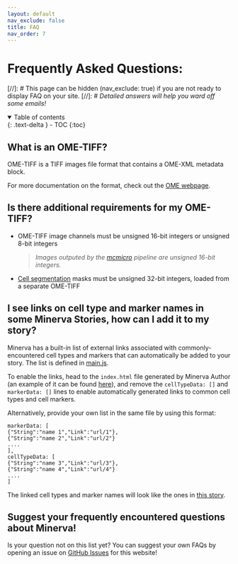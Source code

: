 ```yaml
---
layout: default
nav_exclude: false
title: FAQ
nav_order: 7
---
```

# Frequently Asked Questions:
[//]: # This page can be hidden (nav_exclude: true) if you are not ready to display FAQ on your site.
[//]: # *Detailed answers will help you ward off some emails!*

<details open markdown="block">
  <summary>
    Table of contents
  </summary>
  {: .text-delta }
  - TOC
{:toc}
</details>

## What is an OME-TIFF? 
OME-TIFF is a TIFF images file format that contains a OME-XML metadata block. 

For more documentation on the format, check out the [OME webpage](https://www-legacy.openmicroscopy.org/site/products/ome-tiff).

## Is there additional requirements for my OME-TIFF?
  - OME-TIFF image channels must be unsigned 16-bit integers or unsigned 8-bit integers
    >*Images outputed by the [mcmicro](https://mcmicro.org) pipeline are unsigned 16-bit integers.*
  - [Cell segmentation](./usage/data-visualizations.md#cell-segmentation-masks) masks must be unsigned 32-bit integers, loaded from a separate OME-TIFF

## I see links on cell type and marker names in some Minerva Stories, how can I add it to my story?

Minerva has a built-in list of external links associated with commonly-encountered cell types and markers that can automatically be added to your story. The list is defined in [main.js](https://github.com/labsyspharm/minerva-browser/blob/master/main.js#L88).

To enable the links, head to the `index.html` file generated by Minerva Author (an example of it can be found [here](https://github.com/thejohnhoffer/minerva-story-template/blob/main/index.html#L17)), and remove the `cellTypeData: []` and `markerData: []` lines to enable automatically generated links to common cell types and cell markers.

Alternatively, provide your own list in the same file by using this format:

```
markerData: [
{"String":"name 1","Link":"url/1"},
{"String":"name 2","Link":"url/2"}
....
],
cellTypeData: [
{"String":"name 3","Link":"url/3"},
{"String":"name 4","Link":"url/4"}
....
]
```

The linked cell types and marker names will look like the ones in [this story](https://www.cycif.org/data/du-lin-rashid-nat-protoc-2019/osd-LUNG_3#s=1#w=3#g=0#m=0_3_2_1#a=-100_-100#v=0.5_0.6508_0.5#o=-100_-100_1_1#p=Q).

## Suggest your frequently encountered questions about Minerva!

Is your question not on this list yet? You can suggest your own FAQs by opening an issue on [GitHub Issues](https://github.com/labsyspharm/minerva-public-website/issues) for this website! 